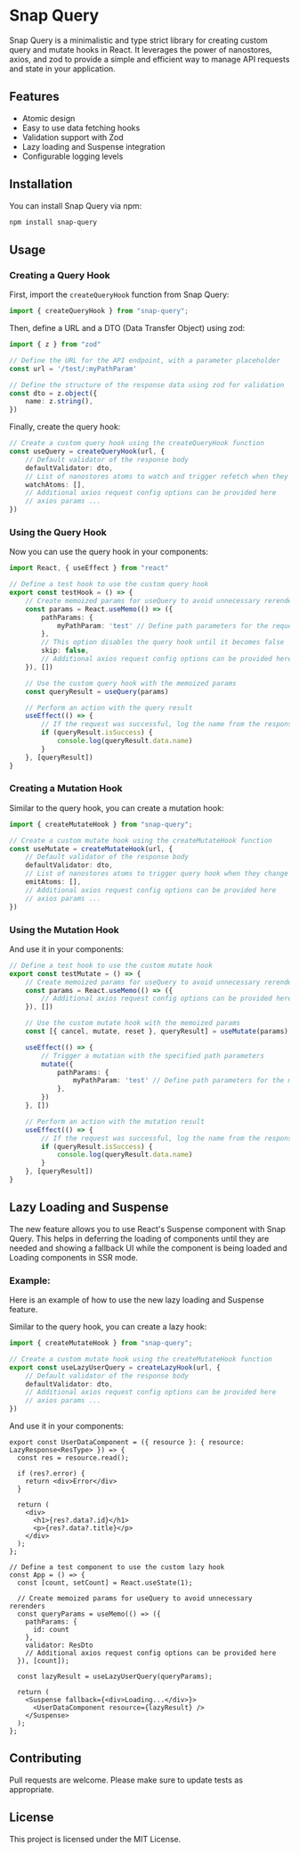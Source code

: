 # Snap Query

Snap Query is a minimalistic and type strict library for creating custom query and mutate hooks in React. It leverages the power of nanostores, axios, and zod to provide a simple and efficient way to manage API requests and state in your application.


## Features
 - Atomic design
 - Easy to use data fetching hooks
 - Validation support with Zod
 - Lazy loading and Suspense integration
 - Configurable logging levels

## Installation

You can install Snap Query via npm:

```bash
npm install snap-query
```

## Usage

### Creating a Query Hook

First, import the `createQueryHook` function from Snap Query:

```ts
import { createQueryHook } from "snap-query";
```

Then, define a URL and a DTO (Data Transfer Object) using zod:

```ts
import { z } from "zod"

// Define the URL for the API endpoint, with a parameter placeholder
const url = '/test/:myPathParam'

// Define the structure of the response data using zod for validation
const dto = z.object({
    name: z.string(),
})
```

Finally, create the query hook:

```ts
// Create a custom query hook using the createQueryHook function
const useQuery = createQueryHook(url, {
    // Default validator of the response body
    defaultValidator: dto,
    // List of nanostores atoms to watch and trigger refetch when they change
    watchAtoms: [],
    // Additional axios request config options can be provided here
    // axios params ...
})
```
### Using the Query Hook

Now you can use the query hook in your components:

```ts
import React, { useEffect } from "react"

// Define a test hook to use the custom query hook
export const testHook = () => {
    // Create memoized params for useQuery to avoid unnecessary rerenders
    const params = React.useMemo(() => ({
        pathParams: {
            myPathParam: 'test' // Define path parameters for the request
        },
        // This option disables the query hook until it becomes false
        skip: false,
        // Additional axios request config options can be provided here
    }), [])

    // Use the custom query hook with the memoized params
    const queryResult = useQuery(params)

    // Perform an action with the query result
    useEffect(() => {
        // If the request was successful, log the name from the response data
        if (queryResult.isSuccess) {
            console.log(queryResult.data.name)
        }
    }, [queryResult])
}
```

### Creating a Mutation Hook

Similar to the query hook, you can create a mutation hook:

```ts
import { createMutateHook } from "snap-query";

// Create a custom mutate hook using the createMutateHook function
const useMutate = createMutateHook(url, {
    // Default validator of the response body
    defaultValidator: dto,
    // List of nanostores atoms to trigger query hook when they change to update them
    emitAtoms: [],
    // Additional axios request config options can be provided here
    // axios params ...
})
```

### Using the Mutation Hook

And use it in your components:

```ts
// Define a test hook to use the custom mutate hook
export const testMutate = () => {
    // Create memoized params for useQuery to avoid unnecessary rerenders
    const params = React.useMemo(() => ({
        // Additional axios request config options can be provided here
    }), [])

    // Use the custom mutate hook with the memoized params
    const [{ cancel, mutate, reset }, queryResult] = useMutate(params)

    useEffect(() => {
        // Trigger a mutation with the specified path parameters
        mutate({
            pathParams: {
                myPathParam: 'test' // Define path parameters for the mutation
            },
        })
    }, [])

    // Perform an action with the mutation result
    useEffect(() => {
        // If the request was successful, log the name from the response data
        if (queryResult.isSuccess) {
            console.log(queryResult.data.name)
        }
    }, [queryResult])
}
```


## Lazy Loading and Suspense

The new feature allows you to use React's Suspense component with Snap Query. This helps in deferring the loading of components until they are needed and showing a fallback UI while the component is being loaded and Loading components in SSR mode.

### Example:

Here is an example of how to use the new lazy loading and Suspense feature.

Similar to the query hook, you can create a lazy hook:

```ts
import { createMutateHook } from "snap-query";

// Create a custom mutate hook using the createMutateHook function
export const useLazyUserQuery = createLazyHook(url, {
    // Default validator of the response body
    defaultValidator: dto,
    // Additional axios request config options can be provided here
    // axios params ...
})
```

And use it in your components:

```tsx
export const UserDataComponent = ({ resource }: { resource: LazyResponse<ResType> }) => {
  const res = resource.read();

  if (res?.error) {
    return <div>Error</div>
  }

  return (
    <div>
      <h1>{res?.data?.id}</h1>
      <p>{res?.data?.title}</p>
    </div>
  );
};
```

```tsx
// Define a test component to use the custom lazy hook
const App = () => {
  const [count, setCount] = React.useState(1);
  
  // Create memoized params for useQuery to avoid unnecessary rerenders
  const queryParams = useMemo(() => ({
    pathParams: {
      id: count
    },
    validator: ResDto
    // Additional axios request config options can be provided here
  }), [count]);
  
  const lazyResult = useLazyUserQuery(queryParams);

  return (
    <Suspense fallback={<div>Loading...</div>}>
      <UserDataComponent resource={lazyResult} />
    </Suspense>
  );
};
```

## Contributing
Pull requests are welcome. Please make sure to update tests as appropriate.

## License
This project is licensed under the MIT License.

